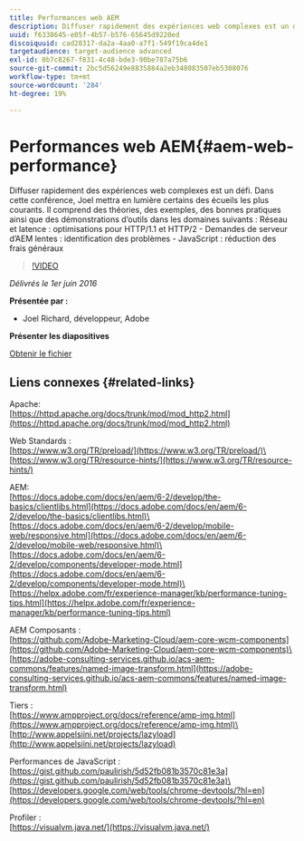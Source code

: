 ```yaml
---
title: Performances web AEM
description: Diffuser rapidement des expériences web complexes est un défi. Dans cette conférence, Joel mettra en lumière certains des écueils les plus courants. Il comprendra des théories, des exemples, des bonnes pratiques ainsi que des démonstrations d’outils.
uuid: f6338645-e05f-4b57-b576-65645d9220ed
discoiquuid: cad28317-da2a-4aa0-a7f1-549f19ca4de1
targetaudience: target-audience advanced
exl-id: 0b7c8267-f831-4c48-bde3-90be787a75b6
source-git-commit: 2bc5d56249e8835884a2eb348083507eb5308076
workflow-type: tm+mt
source-wordcount: '284'
ht-degree: 19%

---
```


# Performances web AEM{#aem-web-performance}

Diffuser rapidement des expériences web complexes est un défi. Dans cette conférence, Joel mettra en lumière certains des écueils les plus courants. Il comprend des théories, des exemples, des bonnes pratiques ainsi que des démonstrations d’outils dans les domaines suivants : Réseau et latence : optimisations pour HTTP/1.1 et HTTP/2 - Demandes de serveur d’AEM lentes : identification des problèmes - JavaScript : réduction des frais généraux

>[!VIDEO](https://video.tv.adobe.com/v/19296/?quality=9)

*Délivrés le 1er juin 2016*

**Présentée par :**

* Joel Richard, développeur, Adobe

**Présenter les diapositives**

[Obtenir le fichier](assets/aem-gems-060116-web-performance.pdf)

## Liens connexes {#related-links}

Apache:\
[https://httpd.apache.org/docs/trunk/mod/mod_http2.html](https://httpd.apache.org/docs/trunk/mod/mod_http2.html)

Web Standards :\
[https://www.w3.org/TR/preload/](https://www.w3.org/TR/preload/)\
[https://www.w3.org/TR/resource-hints/](https://www.w3.org/TR/resource-hints/)

AEM:\
[https://docs.adobe.com/docs/en/aem/6-2/develop/the-basics/clientlibs.html](https://docs.adobe.com/docs/en/aem/6-2/develop/the-basics/clientlibs.html)\
[https://docs.adobe.com/docs/en/aem/6-2/develop/mobile-web/responsive.html](https://docs.adobe.com/docs/en/aem/6-2/develop/mobile-web/responsive.html)\
[https://docs.adobe.com/docs/en/aem/6-2/develop/components/developer-mode.html](https://docs.adobe.com/docs/en/aem/6-2/develop/components/developer-mode.html)\
[https://helpx.adobe.com/fr/experience-manager/kb/performance-tuning-tips.html](https://helpx.adobe.com/fr/experience-manager/kb/performance-tuning-tips.html)

AEM Composants :\
[https://github.com/Adobe-Marketing-Cloud/aem-core-wcm-components](https://github.com/Adobe-Marketing-Cloud/aem-core-wcm-components)\
[https://adobe-consulting-services.github.io/acs-aem-commons/features/named-image-transform.html](https://adobe-consulting-services.github.io/acs-aem-commons/features/named-image-transform.html)

Tiers :\
[https://www.ampproject.org/docs/reference/amp-img.html](https://www.ampproject.org/docs/reference/amp-img.html)\
[http://www.appelsiini.net/projects/lazyload](http://www.appelsiini.net/projects/lazyload)

Performances de JavaScript :\
[https://gist.github.com/paulirish/5d52fb081b3570c81e3a](https://gist.github.com/paulirish/5d52fb081b3570c81e3a)\
[https://developers.google.com/web/tools/chrome-devtools/?hl=en](https://developers.google.com/web/tools/chrome-devtools/?hl=en)

Profiler :\
[https://visualvm.java.net/](https://visualvm.java.net/)

<!--
[Get back to the Overview](https://helpx.adobe.com/experience-manager/kt/eseminars/gems/aem-index.html)
-->
